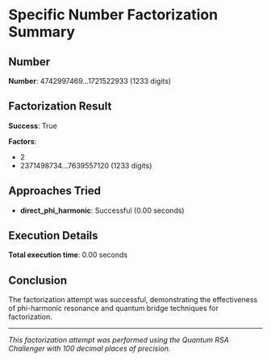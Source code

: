 # Specific Number Factorization Summary

## Number

**Number**: 4742997469...1721522933 (1233 digits)

## Factorization Result

**Success**: True

**Factors**:

- 2
- 2371498734...7639557120 (1233 digits)

## Approaches Tried

- **direct_phi_harmonic**: Successful (0.00 seconds)

## Execution Details

**Total execution time**: 0.00 seconds

## Conclusion

The factorization attempt was successful, demonstrating the effectiveness of phi-harmonic resonance and quantum bridge techniques for factorization.

---

*This factorization attempt was performed using the Quantum RSA Challenger with 100 decimal places of precision.*
